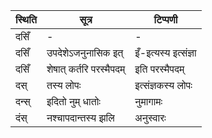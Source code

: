 | स्थिति | सूत्र | टिप्पणी |
| ----- | ------- | ------ |
| दसिँ | - | - |
| दसिँ | उपदेशेऽजनुनासिक इत् | इँ-इत्यस्य इत्संज्ञा |
| दसिँ | शेषात् कर्तरि परस्मैपदम् | इति परस्मैपदम् |
| दस् | तस्य लोपः | इत्संज्ञकस्य लोपः |
| दन्स् | इदितो नुम् धातोः | नुमागामः |
| दंस् | नश्चापदान्तस्य झलि | अनुस्वारः |

